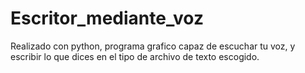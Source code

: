 # Escritor_mediante_voz
Realizado con python, programa grafico capaz de escuchar tu voz, y escribir lo que dices en el tipo de archivo de texto escogido.
